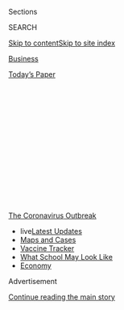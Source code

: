 <div id="app">

<div>

<div>

<div>

<div class="NYTAppHideMasthead css-1q2w90k e1suatyy0">

<div class="section css-ui9rw0 e1suatyy2">

<div class="css-eph4ug er09x8g0">

<div class="css-6n7j50">

</div>

<span class="css-1dv1kvn">Sections</span>

<div class="css-10488qs">

<span class="css-1dv1kvn">SEARCH</span>

</div>

[Skip to content](#site-content)[Skip to site
index](#site-index)

</div>

<div id="masthead-section-label" class="css-1wr3we4 eaxe0e00">

[Business](https://www.nytimes.com/section/business)

</div>

<div class="css-10698na e1huz5gh0">

</div>

</div>

<div id="masthead-bar-one" class="section hasLinks css-15hmgas e1csuq9d3">

<div class="css-uqyvli e1csuq9d0">

</div>

<div class="css-1uqjmks e1csuq9d1">

</div>

<div class="css-9e9ivx">

[](https://myaccount.nytimes.com/auth/login?response_type=cookie&client_id=vi)

</div>

<div class="css-1bvtpon e1csuq9d2">

[Today’s
Paper](https://www.nytimes.com/section/todayspaper)

</div>

</div>

</div>

</div>

<div data-aria-hidden="false">

<div id="site-content" data-role="main">

<div>

<div class="css-1aor85t" style="opacity:0.000000001;z-index:-1;visibility:hidden">

<div class="css-1hqnpie">

<div class="css-epjblv">

<span class="css-17xtcya">[Business](/section/business)</span><span class="css-x15j1o">|</span><span class="css-fwqvlz">As
Coronavirus Disrupts Factories, India Curbs Exports of Key
Drugs</span>

</div>

<div class="css-k008qs">

<div class="css-1iwv8en">

<span class="css-18z7m18"></span>

<div>

</div>

</div>

<span class="css-1n6z4y">https://nyti.ms/2vr8nyA</span>

<div class="css-1705lsu">

<div class="css-4xjgmj">

<div class="css-4skfbu" data-role="toolbar" data-aria-label="Social Media Share buttons, Save button, and Comments Panel with current comment count" data-testid="share-tools">

  - 
  - 
  - 
  - 
    
    <div class="css-6n7j50">
    
    </div>

  - 

</div>

</div>

</div>

</div>

</div>

</div>

<div id="NYT_TOP_BANNER_REGION" class="css-13pd83m">

<div>

<div id="styln-prism-menu-1592847958612" class="section interactive-content interactive-size-medium css-1edisqu">

<div class="css-17ih8de interactive-body">

<div id="scroll-container" class="css-1gj85ro">

[<span class="styln-title-wrap"><span class="css-1pje3qr">The
Coronavirus</span><span class="css-1pje3qr">
Outbreak</span></span>](https://www.nytimes.com/news-event/coronavirus?action=click&pgtype=Article&state=default&region=TOP_BANNER&context=storylines_menu)

  - <span class="css-kqxiym" data-emphasize="true">live</span>[Latest
    Updates](https://www.nytimes.com/2020/08/02/world/coronavirus-updates.html?action=click&pgtype=Article&state=default&region=TOP_BANNER&context=storylines_menu)
  - [Maps and
    Cases](https://www.nytimes.com/interactive/2020/us/coronavirus-us-cases.html?action=click&pgtype=Article&state=default&region=TOP_BANNER&context=storylines_menu)
  - [Vaccine
    Tracker](https://www.nytimes.com/interactive/2020/science/coronavirus-vaccine-tracker.html?action=click&pgtype=Article&state=default&region=TOP_BANNER&context=storylines_menu)
  - [What School May Look
    Like](https://www.nytimes.com/interactive/2020/07/29/us/schools-reopening-coronavirus.html?action=click&pgtype=Article&state=default&region=TOP_BANNER&context=storylines_menu)
  - [Economy](https://www.nytimes.com/live/2020/07/31/business/stock-market-today-coronavirus?action=click&pgtype=Article&state=default&region=TOP_BANNER&context=storylines_menu)

</div>

</div>

</div>

</div>

</div>

<div id="top-wrapper" class="css-1sy8kpn">

<div id="top-slug" class="css-l9onyx">

Advertisement

</div>

[Continue reading the main
story](#after-top)

<div class="ad top-wrapper" style="text-align:center;height:100%;display:block;min-height:250px">

<div id="top" class="place-ad" data-position="top" data-size-key="top">

</div>

</div>

<div id="after-top">

</div>

</div>

<div>

<div id="sponsor-wrapper" class="css-1hyfx7x">

<div id="sponsor-slug" class="css-19vbshk">

Supported by

</div>

[Continue reading the main
story](#after-sponsor)

<div id="sponsor" class="ad sponsor-wrapper" style="text-align:center;height:100%;display:block">

</div>

<div id="after-sponsor">

</div>

</div>

<div class="css-186x18t">

</div>

<div class="css-1vkm6nb ehdk2mb0">

# As Coronavirus Disrupts Factories, India Curbs Exports of Key Drugs

</div>

The outbreak has hobbled Chinese factories that supply India’s vast drug
industry with ingredients for antibiotics and vitamins, raising the
prospect of global shortages.

<div class="css-79elbk" data-testid="photoviewer-wrapper">

<div class="css-z3e15g" data-testid="photoviewer-wrapper-hidden">

</div>

<div class="css-1a48zt4 ehw59r15" data-testid="photoviewer-children">

![<span class="css-16f3y1r e13ogyst0" data-aria-hidden="true">Cipla, one
of India’s largest drug makers, said it had “secured some additional
inventory from vendors who have ready stocks
available.”</span><span class="css-cnj6d5 e1z0qqy90" itemprop="copyrightHolder"><span class="css-1ly73wi e1tej78p0">Credit...</span><span><span>Prashanth
Vishwanathan for The New York
Times</span></span></span>](https://static01.nyt.com/images/2020/03/03/business/03virus-india/merlin_54774919_7cc5c832-fbbf-42c2-a9c2-bad351c3a8b4-articleLarge.jpg?quality=75&auto=webp&disable=upscale)

</div>

</div>

<div class="css-18e8msd">

<div class="css-vp77d3 epjyd6m0">

<div class="css-hus3qt ey68jwv0" data-aria-hidden="true">

[![Vindu
Goel](https://static01.nyt.com/images/2018/02/20/multimedia/author-vindu-goel/author-vindu-goel-thumbLarge.jpg
"Vindu Goel")](https://www.nytimes.com/by/vindu-goel)

</div>

<div class="css-1baulvz">

By [<span class="css-1baulvz last-byline" itemprop="name">Vindu
Goel</span>](https://www.nytimes.com/by/vindu-goel)

</div>

</div>

  - 
    
    <div class="css-ld3wwf e16638kd2">
    
    Published March 3, 2020Updated March 6,
    2020
    
    </div>

  - 
    
    <div class="css-4xjgmj">
    
    <div class="css-pvvomx" data-role="toolbar" data-aria-label="Social Media Share buttons, Save button, and Comments Panel with current comment count" data-testid="share-tools">
    
      - 
      - 
      - 
      - 
        
        <div class="css-6n7j50">
        
        </div>
    
      - 
    
    </div>
    
    </div>

</div>

</div>

<div class="section meteredContent css-1r7ky0e" name="articleBody" itemprop="articleBody">

<div class="css-1fanzo5 StoryBodyCompanionColumn">

<div class="css-53u6y8">

MUMBAI, India — The spreading
[coronavirus](https://www.nytimes.com/news-event/coronavirus) may soon
affect people’s health in a different way: The outbreak is now starting
to hurt the supply of essential drugs.

Drug makers are struggling to get vital raw ingredients for common
antibiotics and vitamins from Chinese factories, which were closed for
weeks as China battled to contain the coronavirus. Now, even as some of
the country’s factories have restarted, shortages of some drugs may
develop.

The disruption is being felt most acutely in India, where the
[authorities on Tuesday ordered the country’s vast pharmaceutical
industry to stop
exporting](https://dgft.gov.in/sites/default/files/Noti%2050_0.pdf) 26
drugs and drug ingredients, most of them antibiotics, without explicit
government permission.

That’s a problem for the rest of the world, which relies on India’s drug
makers for much of its supply of generic drugs. India exported about $19
billion of drugs last year and accounted for about one-fifth of the
world’s exports of generics by volume, according to the India Brand
Equity Foundation.

</div>

</div>

<div class="css-1fanzo5 StoryBodyCompanionColumn">

<div class="css-53u6y8">

The shortage of Chinese drug ingredients is the latest example of the
global economy’s dependence on products made in China, [from iPhones to
auto
parts](https://www.nytimes.com/2020/03/02/business/economy/china-coronavirus-economy.html).
Last month, Apple [cut its sales
expectations](https://www.nytimes.com/2020/02/17/technology/apple-coronavirus-economy.html),
partly because production of its gadgets was ramping up more slowly than
expected as [China reopened its
factories](https://www.nytimes.com/2020/02/17/business/china-coronavirus-economy.html).
Much of the fallout may still be hidden and is likely to play out over
months.

India’s decision to limit drug exports was particularly delicate since
other countries rely on its manufacturers. On Tuesday, one Indian
official, who spoke on the condition of anonymity because of the
sensitivity of the issue, said the government wanted to ensure an
adequate supply of medicines for Indians before allowing exports.

Last week, the Food and Drug Administration warned that one undisclosed
drug was [already in short
supply](https://www.nytimes.com/2020/02/28/health/drug-coronavirus-shortage.html)
in the United States because of problems related to the virus outbreak.
The agency said it was watching about 20 other drugs whose manufacturers
relied solely on China for finished products or active pharmaceutical
ingredients.

<div id="NYT_MAIN_CONTENT_1_REGION" class="css-9tf9ac">

<div>

<div id="styln-covid-updates-markets" class="section interactive-content interactive-size-medium css-1ftcdic">

<div class="css-17ih8de interactive-body">

<div id="styln-briefing-block">

<div class="briefing-block-header-section">

# [Latest Updates: Economy](https://www.nytimes.com/live/2020/07/31/business/stock-market-today-coronavirus?action=click&pgtype=Article&state=default&region=MAIN_CONTENT_1&context=storylines_live_updates)

</div>

<div class="briefing-block-lb-items">

<div class="briefing-block-update-time">

[53h
ago](https://www.nytimes.com/live/2020/07/31/business/stock-market-today-coronavirus?action=click&pgtype=Article&state=default&region=MAIN_CONTENT_1&context=storylines_live_updates#kodaks-chief-executive-was-given-stock-options-then-the-share-price-spiked-1000-percent)

</div>

<div>

[Kodak’s chief executive was given stock options. Then the share price
spiked 1,000
percent.](https://www.nytimes.com/live/2020/07/31/business/stock-market-today-coronavirus?action=click&pgtype=Article&state=default&region=MAIN_CONTENT_1&context=storylines_live_updates#kodaks-chief-executive-was-given-stock-options-then-the-share-price-spiked-1000-percent)

</div>

<div class="briefing-block-update-time">

[56h
ago](https://www.nytimes.com/live/2020/07/31/business/stock-market-today-coronavirus?action=click&pgtype=Article&state=default&region=MAIN_CONTENT_1&context=storylines_live_updates#fitch-ratings-downgrades-its-outlook-on-us-debt)

</div>

<div>

[Fitch Ratings downgrades its outlook on U.S.
debt.](https://www.nytimes.com/live/2020/07/31/business/stock-market-today-coronavirus?action=click&pgtype=Article&state=default&region=MAIN_CONTENT_1&context=storylines_live_updates#fitch-ratings-downgrades-its-outlook-on-us-debt)

</div>

<div class="briefing-block-update-time">

[62h
ago](https://www.nytimes.com/live/2020/07/31/business/stock-market-today-coronavirus?action=click&pgtype=Article&state=default&region=MAIN_CONTENT_1&context=storylines_live_updates#us-sanctions-more-chinese-officials-over-human-rights-violations-as-tensions-flare)

</div>

<div>

[U.S. sanctions more Chinese officials over human rights violations as
tensions
flare](https://www.nytimes.com/live/2020/07/31/business/stock-market-today-coronavirus?action=click&pgtype=Article&state=default&region=MAIN_CONTENT_1&context=storylines_live_updates#us-sanctions-more-chinese-officials-over-human-rights-violations-as-tensions-flare)

</div>

</div>

<div class="briefing-block-footer">

<div class="briefing-block-footer-meta">

[See more
updates](https://www.nytimes.com/live/2020/07/31/business/stock-market-today-coronavirus?action=click&pgtype=Article&state=default&region=MAIN_CONTENT_1&context=storylines_live_updates)

</div>

<div class="briefing-block-briefinglinks">

<span>More live coverage:</span>
[Global](https://www.nytimes.com/2020/08/01/world/coronavirus-covid-19.html?action=click&pgtype=Article&state=default&region=MAIN_CONTENT_1&context=storylines_live_updates)

</div>

</div>

</div>

</div>

</div>

</div>

</div>

Dr. Stephen Hahn, the head of the F.D.A., told the Senate Health
Committee on Tuesday that the agency had learned of India’s export curb
that morning.

</div>

</div>

<div class="css-1fanzo5 StoryBodyCompanionColumn">

<div class="css-53u6y8">

“We’re working very closely to look at that list to assess how that will
affect the medical supply chain,” he said.

</div>

</div>

<div>

</div>

<div class="css-1fanzo5 StoryBodyCompanionColumn">

<div class="css-53u6y8">

Lawmakers and Trump administration officials have been eyeing the global
supply chains that deliver drugs and other medical supplies to the
United States, wary that the coronavirus might lead to shortages of key
supplies.

In [a hearing in
July](https://www.uscc.gov/hearings/exploring-growing-us-reliance-chinas-biotech-and-pharmaceutical-products),
experts told the United States-China Economic and Security Review
Commission that America had a troubling reliance on China for its drug
supply — but that purchasing from India instead would also have its
downsides.

Rosemary Gibson, a co-author of “China Rx: Exposing the Risks of
America’s Dependence on China for Medicine,” who testified at that
hearing, said India also imported the bulk of the active pharmaceutical
ingredients, or A.P.I.s, that it used to manufacture drugs from China.
She added that sourcing those raw ingredients for drugs within India
would have implications for drug prices.

“The main reason that India wants to import A.P.I.s from China is
because it’s cheap,” said Ms. Gibson, a senior adviser with the Hastings
Center, a bioethics research institute. “If we choose to move from China
to India, even if it has the capacity to manufacture its A.P.I.s, it
would make it more expensive.”

India’s exports of the specified drugs are unlikely to be completely
stopped, said Sudarshan Jain, secretary general of the Indian
Pharmaceutical Alliance, which represents most of the country’s large
pharmaceutical companies.

“It’s not a ban on export,” he said. “It’s a restriction. What we want
to do is monitor the movement of the drugs.”

</div>

</div>

<div class="css-1fanzo5 StoryBodyCompanionColumn">

<div class="css-53u6y8">

The antibiotics facing export limits are tinidazole, metronidazole,
chloramphenicol, erythromycin salts, neomycin, clindamycin salts and
ornidazole.

Other drugs on the restricted list include the painkiller acetaminophen,
the hormone progesterone, the antiviral drug acyclovir, and the vitamins
B1, B6 and B12.

India decided to restrict exports after a high-level government
committee analyzed the country’s dependence on Chinese drug ingredients
and concluded last week that 34 drugs had no alternative suppliers,
according to [a
report](https://economictimes.indiatimes.com/industry/healthcare/biotech/pharmaceuticals/covid-19-impact-government-panel-lists-essential-drugs-that-can-run-out/articleshow/74449944.cms?from=mdr)
on Tuesday in The Economic Times, a major Indian newspaper.

Indian drug makers depend on Chinese factories for important
ingredients, particularly for antibiotics and vitamins. Although Indian
companies had stockpiled extra ingredients ahead of the Lunar New Year
holiday, those reserves are now running low.

Krishnanath Munde, who follows the pharmaceutical industry for India
Ratings and Research, a unit of Fitch Group, said that for now Indian
manufacturers are getting by, in part by sourcing some ingredients from
European and Indian suppliers.

“But if this trend continues beyond March and the coronavirus spreads to
other regions in China and around the globe, we expect a disruption of
the supply chains,” he said. “Then everyone will be hit — every sector.”

Mr. Jain said that larger manufacturers had ingredient stocks to last
until May for most drugs, but some products could be affected earlier.
India’s scores of small manufacturers are already struggling to cope
with rising prices for some ingredients, such as those that go into
acetaminophen.

</div>

</div>

<div class="css-1fanzo5 StoryBodyCompanionColumn">

<div class="css-53u6y8">

Cipla, one of India’s largest drug makers, whose main generic products
include asthma inhalers and H.I.V. drugs, declined to comment on Tuesday
on the export limits but said in a statement that it had enough
inventory to last one to two months.

“We see shipments coming in,” the company said. “We have also secured
some additional inventory from vendors who have ready stocks available.
This will ensure that we do not face any disruptions in case the
situation does not resolve in the coming weeks.”

Over the longer term, the Indian government is considering pushing
forward with a long-stalled plan to make more drug ingredients
domestically and reduce the country’s reliance on Chinese suppliers.

“For any product, you cannot be dependent on one location,” Mr. Jain
said. “Health care security for every country is important.”

Karan Deep Singh contributed reporting from New Delhi, Katie Thomas from
New York and Ana Swanson from Washington.

</div>

</div>

<div>

</div>

</div>

<div>

</div>

<div>

</div>

<div>

</div>

<div>

<div id="bottom-wrapper" class="css-1ede5it">

<div id="bottom-slug" class="css-l9onyx">

Advertisement

</div>

[Continue reading the main
story](#after-bottom)

<div id="bottom" class="ad bottom-wrapper" style="text-align:center;height:100%;display:block;min-height:90px">

</div>

<div id="after-bottom">

</div>

</div>

</div>

</div>

</div>

## Site Index

<div>

</div>

## Site Information Navigation

  - [© <span>2020</span> <span>The New York Times
    Company</span>](https://help.nytimes.com/hc/en-us/articles/115014792127-Copyright-notice)

<!-- end list -->

  - [NYTCo](https://www.nytco.com/)
  - [Contact
    Us](https://help.nytimes.com/hc/en-us/articles/115015385887-Contact-Us)
  - [Work with us](https://www.nytco.com/careers/)
  - [Advertise](https://nytmediakit.com/)
  - [T Brand Studio](http://www.tbrandstudio.com/)
  - [Your Ad
    Choices](https://www.nytimes.com/privacy/cookie-policy#how-do-i-manage-trackers)
  - [Privacy](https://www.nytimes.com/privacy)
  - [Terms of
    Service](https://help.nytimes.com/hc/en-us/articles/115014893428-Terms-of-service)
  - [Terms of
    Sale](https://help.nytimes.com/hc/en-us/articles/115014893968-Terms-of-sale)
  - [Site
    Map](https://spiderbites.nytimes.com)
  - [Help](https://help.nytimes.com/hc/en-us)
  - [Subscriptions](https://www.nytimes.com/subscription?campaignId=37WXW)

</div>

</div>

</div>

</div>
